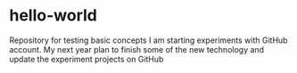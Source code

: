# hello-world
Repository for testing basic concepts
I am starting experiments with GitHub account. My next year plan to finish some of the new technology and update the experiment projects on GitHub
